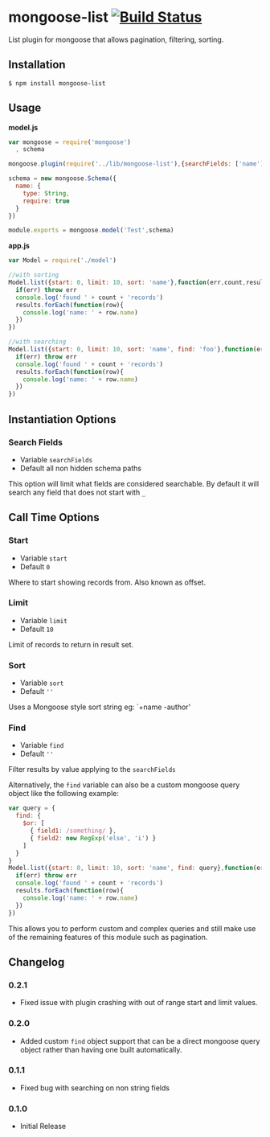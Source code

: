 mongoose-list [![Build Status](https://travis-ci.org/snailjs/mongoose-list.png?branch=master)](https://travis-ci.org/snailjs/mongoose-list)
=============

List plugin for mongoose that allows pagination, filtering, sorting.

## Installation

```
$ npm install mongoose-list
```

## Usage

**model.js**
```js
var mongoose = require('mongoose')
  , schema

mongoose.plugin(require('../lib/mongoose-list'),{searchFields: ['name']})

schema = new mongoose.Schema({
  name: {
    type: String,
    require: true
  }
})

module.exports = mongoose.model('Test',schema)
```

**app.js**
```js
var Model = require('./model')

//with sorting
Model.list({start: 0, limit: 10, sort: 'name'},function(err,count,results){
  if(err) throw err
  console.log('found ' + count + 'records')
  results.forEach(function(row){
    console.log('name: ' + row.name)
  })
})

//with searching
Model.list({start: 0, limit: 10, sort: 'name', find: 'foo'},function(err,count,results){
  if(err) throw err
  console.log('found ' + count + 'records')
  results.forEach(function(row){
    console.log('name: ' + row.name)
  })
})
```

## Instantiation Options

### Search Fields
* Variable `searchFields`
* Default all non hidden schema paths

This option will limit what fields are considered searchable.
By default it will search any field that does not start with `_`

## Call Time Options

### Start
* Variable `start`
* Default `0`

Where to start showing records from. Also known as offset.

### Limit
* Variable `limit`
* Default `10`

Limit of records to return in result set.

### Sort
* Variable `sort`
* Default `''`

Uses a Mongoose style sort string eg: `+name -author'

### Find
* Variable `find`
* Default `''`

Filter results by value applying to the `searchFields`

Alternatively, the `find` variable can also be a custom mongoose query object like the following example:

```js
var query = {
  find: {
    $or: [
      { field1: /something/ },
      { field2: new RegExp('else', 'i') }
    ]
  }
}
Model.list({start: 0, limit: 10, sort: 'name', find: query},function(err,count,results){
  if(err) throw err
  console.log('found ' + count + 'records')
  results.forEach(function(row){
    console.log('name: ' + row.name)
  })
})
```

This allows you to perform custom and complex queries and still make use of the remaining features of this module such as pagination.

## Changelog

### 0.2.1
* Fixed issue with plugin crashing with out of range start and limit values.

### 0.2.0
* Added custom `find` object support that can be a direct mongoose query object rather than having
one built automatically.

### 0.1.1
* Fixed bug with searching on non string fields

### 0.1.0
* Initial Release